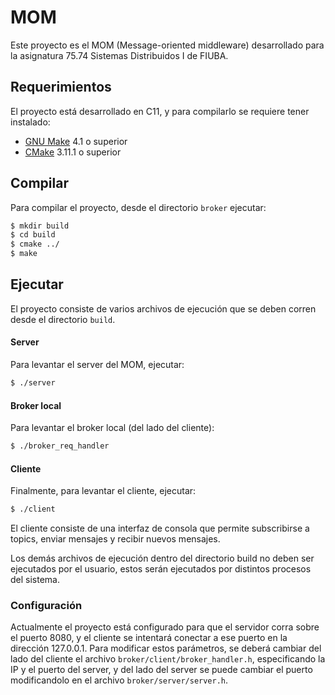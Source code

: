 # MOM
Este proyecto es el MOM (Message-oriented middleware) desarrollado para la asignatura 75.74 Sistemas Distribuidos I de FIUBA.

## Requerimientos
El proyecto está desarrollado en C11, y para compilarlo se requiere tener instalado:
 - [GNU Make](https://www.gnu.org/software/make/) 4.1 o superior
 - [CMake](https://cmake.org/) 3.11.1 o superior

## Compilar
Para compilar el proyecto, desde el directorio `broker` ejecutar:
```sh
$ mkdir build
$ cd build
$ cmake ../
$ make
```
## Ejecutar
El proyecto consiste de varios archivos de ejecución que se deben corren desde el directorio `build`.
#### Server
Para levantar el server del MOM, ejecutar:
```sh
$ ./server
```
#### Broker local
Para levantar el broker local (del lado del cliente):
```sh
$ ./broker_req_handler
```
#### Cliente
Finalmente, para levantar el cliente, ejecutar:
```sh
$ ./client
```
El cliente consiste de una interfaz de consola que permite subscribirse a topics, enviar mensajes y recibir nuevos mensajes.

Los demás archivos de ejecución dentro del directorio build no deben ser ejecutados por el usuario, estos serán ejecutados por distintos procesos del sistema.

### Configuración
Actualmente el proyecto está configurado para que el servidor corra sobre el puerto 8080, y el cliente se intentará conectar a ese puerto en la dirección 127.0.0.1. Para modificar estos parámetros, se deberá cambiar del lado del cliente el archivo `broker/client/broker_handler.h`, especificando la IP y el puerto del server, y del lado del server se puede cambiar el puerto modificandolo en el archivo `broker/server/server.h`.
